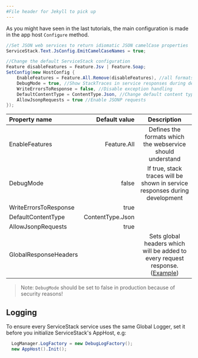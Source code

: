 ```yaml
---
#File header for Jekyll to pick up 
---
```

As you might have seen in the last tutorials, the main configuration is made in the app host `Configure` method.

```csharp
//Set JSON web services to return idiomatic JSON camelCase properties	
ServiceStack.Text.JsConfig.EmitCamelCaseNames = true;
```

```csharp
//Change the default ServiceStack configuration
Feature disableFeatures = Feature.Jsv | Feature.Soap;
SetConfig(new HostConfig {
    EnableFeatures = Feature.All.Remove(disableFeatures), //all formats except of JSV and SOAP
    DebugMode = true, //Show StackTraces in service responses during development
    WriteErrorsToResponse = false, //Disable exception handling
    DefaultContentType = ContentType.Json, //Change default content type
    AllowJsonpRequests = true //Enable JSONP requests
});
```

| Property name          | Default value | Description                                                                 |
|:-----------------------|--------------:|:---------------------------------------------------------------------------:|
| EnableFeatures         | Feature.All   | Defines the formats which the webservice should understand                  |    
| DebugMode              | false         | If true, stack traces will be shown in service responses during development |   
| WriteErrorsToResponse  |    true       |
| DefaultContentType     | ContentType.Json |     
| AllowJsonpRequests      |  true |
| GlobalResponseHeaders | | Sets global headers which will be added to every request response. ([Example](http://stackoverflow.com/questions/8211930/servicestack-rest-api-and-cors)) |

> Note: `DebugMode` should be set to false in production because of security reasons!

## Logging

To ensure every ServiceStack service uses the same Global Logger, set it before you initialize ServiceStack's AppHost, e.g:

```csharp
  LogManager.LogFactory = new DebugLogFactory(); 
  new AppHost().Init();
```